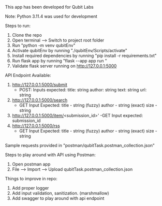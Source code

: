 This app has been developed for Qubit Labs

Note: Python 3.11.4 was used for development

Steps to run:

1. Clone the repo
2. Open terminal --> Switch to project root folder
3. Run "python -m venv qubitEnv"
4. Activate qubitEnv by running "./qubitEnv/Scripts/activate"
5. Install required dependencies by running "pip install -r requirements.txt"
6. Run flask app by running "flask --app app run "
7. Validate flask server running on http://127.0.0.1:5000


API Endpoint Available:
1. http://127.0.0.1:5000/submit
    - POST:
        Inputs expected:
            title: string
            author: string
            text: string
            url: string
2. http://127.0.0.1:5000/search
    - GET
        Input Expected:
            title - string (fuzzy)
            author - string (exact)
            size - string
3. http://127.0.0.1:5000/item/<submission_id>'
    -GET
        Input expected:
            submission_id
4. http://127.0.0.1:5000/rss
    - GET
        Input Expected:
            title - string (fuzzy)
            author - string (exact)
            size - string

Sample requests provided in "postman/qubitTask.postman_collection.json"

Steps to play around with API using Postman:
1. Open postman app
2. File --> Import --> Upload qubitTask.postman_collection.json


Things to improve in repo:
1. Add proper logger
2. Add input validation, sanitization. (marshmallow)
3. Add swagger to play around with api endpoint



